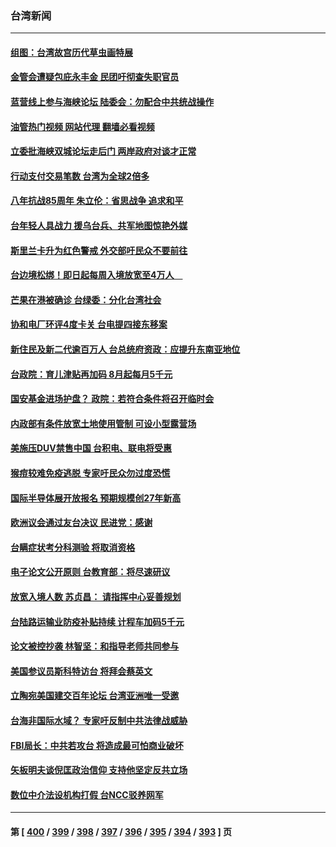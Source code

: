 ### 台湾新闻
---
#### [组图：台湾故宫历代草虫画特展](../../pages/ncid1349361/n13775316.md?07081245) 
#### [金管会遭疑包庇永丰金 民团吁彻查失职官员](../../pages/ncid1349361/n13775757.md?07081245) 
#### [蓝营线上参与海峡论坛 陆委会：勿配合中共统战操作](../../pages/ncid1349361/n13775754.md?07081245) 
#### [油管热门视频 网站代理 翻墙必看视频](http://209.222.30.114:81/youtube.html?07081245)
#### [立委批海峡双城论坛走后门 两岸政府对谈才正常](../../pages/ncid1349361/n13775755.md?07081245) 
#### [行动支付交易笔数 台湾为全球2倍多](../../pages/ncid1349361/n13775760.md?07081245) 
#### [八年抗战85周年 朱立伦：省思战争 追求和平](../../pages/ncid1349361/n13775765.md?07081245) 
#### [台年轻人具战力 援乌台兵、共军地图惊艳外媒](../../pages/ncid1349361/n13775770.md?07081245) 
#### [斯里兰卡升为红色警戒 外交部吁民众不要前往](../../pages/ncid1349361/n13775761.md?07081245) 
#### [台边境松绑！即日起每周入境放宽至4万人　](../../pages/ncid1349361/n13775733.md?07081245) 
#### [芒果在港被确诊 台绿委：分化台湾社会](../../pages/ncid1349361/n13775735.md?07081245) 
#### [协和电厂环评4度卡关 台电提四接东移案](../../pages/ncid1349361/n13775731.md?07081245) 
#### [新住民及新二代逾百万人 台总统府资政：应提升东南亚地位](../../pages/ncid1349361/n13775673.md?07081245) 
#### [台政院：育儿津贴再加码 8月起每月5千元](../../pages/ncid1349361/n13775667.md?07081245) 
#### [国安基金进场护盘？ 政院：若符合条件将召开临时会](../../pages/ncid1349361/n13775651.md?07081245) 
#### [内政部有条件放宽土地使用管制 可设小型露营场](../../pages/ncid1349361/n13775672.md?07081245) 
#### [美施压DUV禁售中国 台积电、联电将受惠](../../pages/ncid1349361/n13775649.md?07081245) 
#### [猴痘较难免疫逃脱 专家吁民众勿过度恐慌](../../pages/ncid1349361/n13775654.md?07081245) 
#### [国际半导体展开放报名 预期规模创27年新高](../../pages/ncid1349361/n13775657.md?07081245) 
#### [欧洲议会通过友台决议 民进党：感谢](../../pages/ncid1349361/n13775604.md?07081245) 
#### [台瞒症状考分科测验 将取消资格](../../pages/ncid1349361/n13775593.md?07081245) 
#### [电子论文公开原则 台教育部：将尽速研议](../../pages/ncid1349361/n13775595.md?07081245) 
#### [放宽入境人数 苏贞昌： 请指挥中心妥善规划](../../pages/ncid1349361/n13775592.md?07081245) 
#### [台陆路运输业防疫补贴持续 计程车加码5千元](../../pages/ncid1349361/n13775598.md?07081245) 
#### [论文被控抄袭 林智坚：和指导老师共同参与](../../pages/ncid1349361/n13775588.md?07081245) 
#### [美国参议员斯科特访台 将拜会蔡英文](../../pages/ncid1349361/n13775470.md?07081245) 
#### [立陶宛美国建交百年论坛 台湾亚洲唯一受邀](../../pages/ncid1349361/n13775467.md?07081245) 
#### [台海非国际水域？ 专家吁反制中共法律战威胁](../../pages/ncid1349361/n13775401.md?07081245) 
#### [FBI局长：中共若攻台 将造成最可怕商业破坏](../../pages/ncid1349361/n13775202.md?07081245) 
#### [矢板明夫谈倪匡政治信仰 支持他坚定反共立场](../../pages/ncid1349361/n13774886.md?07081245) 
#### [数位中介法设机构打假 台NCC驳养网军](../../pages/ncid1349361/n13774933.md?07081245) 

---
#### 第 [ [400](./400.md?07081245) / [399](./399.md?07081245) / [398](./398.md?07081245) / [397](./397.md?07081245) / [396](./396.md?07081245) / [395](./395.md?07081245) / [394](./394.md?07081245) / [393](./393.md?07081245) ] 页
